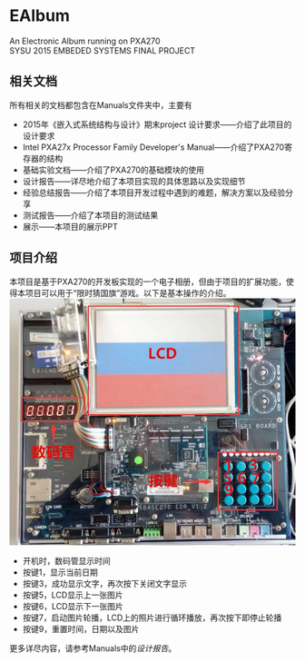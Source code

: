 # EAlbum
An Electronic Album running on PXA270      
SYSU 2015 EMBEDED SYSTEMS FINAL PROJECT   

## 相关文档
所有相关的文档都包含在Manuals文件夹中，主要有

* 2015年《嵌入式系统结构与设计》期末project 设计要求——介绍了此项目的设计要求
* Intel PXA27x Processor Family Developer's Manual——介绍了PXA270寄存器的结构
* 基础实验文档——介绍了PXA270的基础模块的使用
* 设计报告——详尽地介绍了本项目实现的具体思路以及实现细节
* 经验总结报告——介绍了本项目开发过程中遇到的难题，解决方案以及经验分享
* 测试报告——介绍了本项目的测试结果
* 展示——本项目的展示PPT

## 项目介绍
本项目是基于PXA270的开发板实现的一个电子相册，但由于项目的扩展功能，使得本项目可以用于“限时猜国旗”游戏。以下是基本操作的介绍。    
![PXA270EAlbum](Manuals/EALBUM.jpg)

* 开机时，数码管显示时间
* 按键1，显示当前日期
* 按键3，成功显示文字，再次按下关闭文字显示
* 按键5，LCD显示上一张图片
* 按键6，LCD显示下一张图片
* 按键7，启动图片轮播，LCD上的照片进行循环播放，再次按下即停止轮播
* 按键9，重置时间，日期以及图片

更多详尽内容，请参考Manuals中的*设计报告*。




